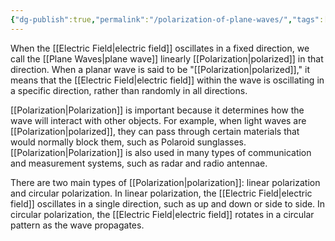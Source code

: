 ```yaml
---
{"dg-publish":true,"permalink":"/polarization-of-plane-waves/","tags":["elektromagnetiskfältteori"]}
---
```


When the [[Electric Field\|electric field]] oscillates in a fixed direction, we call the [[Plane Waves\|plane wave]] linearly [[Polarization\|polarized]] in that direction. When a planar wave is said to be "[[Polarization\|polarized]]," it means that the [[Electric Field\|electric field]] within the wave is oscillating in a specific direction, rather than randomly in all directions.

[[Polarization\|Polarization]] is important because it determines how the wave will interact with other objects. For example, when light waves are [[Polarization\|polarized]], they can pass through certain materials that would normally block them, such as Polaroid sunglasses. [[Polarization\|Polarization]] is also used in many types of communication and measurement systems, such as radar and radio antennae.

There are two main types of [[Polarization\|polarization]]: linear polarization and circular polarization. In linear polarization, the [[Electric Field\|electric field]] oscillates in a single direction, such as up and down or side to side. In circular polarization, the [[Electric Field\|electric field]] rotates in a circular pattern as the wave propagates.